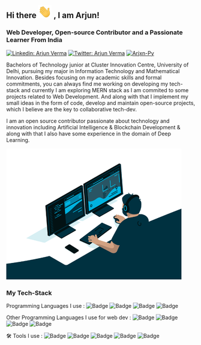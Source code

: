 ## Hi there <img src="./Hi.gif" height="35px"> , I am Arjun!
### Web Developer, Open-source Contributor and a Passionate Learner From India

[![Linkedin: Arjun Verma](https://img.shields.io/badge/-Arjun%20Verma-blue?style=flat-square&logo=Linkedin&logoColor=white&link=https://www.linkedin.com/in/arjun-verma-758608226/)](https://www.linkedin.com/in/arjun-verma-758608226/)
[![Twitter: Arjun Verma](https://img.shields.io/twitter/follow/ArjxnPy?style=social)](https://twitter.com/ArjxnPy)
[<img src="https://komarev.com/ghpvc/?username=arjxn-py" alt="Arjxn-Py" />](https://github.com/arjxn-py)

Bachelors of Technology junior at Cluster Innovation Centre, University of Delhi, pursuing my major in Information Technology and Mathematical Innovation. Besides focusing on my academic skills and formal commitments, you can always find me working on developing my tech-stack and currently I am exploring MERN stack as I am commited to some projects related to Web Development. 
And along with that I implement my small ideas in the form of code, develop and maintain open-source projects, which I believe are the key to collaborative tech-dev.
<!--- In daylight, I work towards my academic skills and some formal commitments, and by night, I work on developing my tech-stack, implement my small ideas in the form of code, develop and maintain open-source projects, which I believe are the key to collaborative tech-dev. -->

I am an open source contributor passionate about technology and innovation including Artificial Intelligence & Blockchain Development & along with that I also have some experience in the domain of Deep Learning.

<img src="./code.gif" height="350px">

### My Tech-Stack

Programming Languages I use :
![Badge](https://camo.githubusercontent.com/6a5d5d70fa91375741ccb608f24a3cd2a7fa46ab3be71d6dda47ff78af6704e6/68747470733a2f2f696d672e736869656c64732e696f2f62616467652f507974686f6e2d4646443433423f7374796c653d666c6174266c6f676f3d707974686f6e266c6f676f436f6c6f723d6461726b677265656e)
![Badge](https://camo.githubusercontent.com/d93e16d454115ff5f4da3ca9f284c70d560b41d129e19ce003ec936bfaab3347/68747470733a2f2f696d672e736869656c64732e696f2f62616467652f4a6176612d4544384230303f7374796c653d666c6174266c6f676f3d6a617661266c6f676f436f6c6f723d7768697465)
![Badge](https://camo.githubusercontent.com/499d407639e4713118b96a833d19dcab6aca54df2616eac45cb01beeb77f7d8a/68747470733a2f2f696d672e736869656c64732e696f2f62616467652f432d3030353939433f7374796c653d666c6174266c6f676f3d63266c6f676f436f6c6f723d7768697465)
![Badge](https://camo.githubusercontent.com/ee00ddfd018f5bf50d3cdc6be150f9826ac2cbce04358962c6d2852c2f938f04/68747470733a2f2f696d672e736869656c64732e696f2f62616467652f432532422532422d3030353939433f7374796c653d666c6174266c6f676f3d63253242253242266c6f676f436f6c6f723d7768697465)

Other Programming Languages I use for web dev :
![Badge](https://camo.githubusercontent.com/1552d2596cea2d6a701b5df74c7fecfd7e3af38daf3de396c40dee419139a266/68747470733a2f2f696d672e736869656c64732e696f2f62616467652f48544d4c352d4533344632363f7374796c653d666c6174266c6f676f3d68746d6c35266c6f676f436f6c6f723d7768697465)
![Badge](https://camo.githubusercontent.com/aa89e8c48bfb66401e4886a979b805fd74e45f50540efe10a90c76c3d96e2488/68747470733a2f2f696d672e736869656c64732e696f2f62616467652f435353332d3135373242363f7374796c653d666c6174266c6f676f3d63737333266c6f676f436f6c6f723d7768697465)
![Badge](https://camo.githubusercontent.com/bc9cf8172e60e814417b1639efa3c549749f23b33deb2fccaaa0d7cadda792b8/68747470733a2f2f696d672e736869656c64732e696f2f62616467652f4a6176615363726970742d3332333333303f7374796c653d666c6174266c6f676f3d6a617661736372697074266c6f676f436f6c6f723d463744463145)
![Badge](https://camo.githubusercontent.com/8ce194c2b01f14a3f13fecc9e00f35c533d5d6fc8416d64d36c96274faeb9798/68747470733a2f2f696d672e736869656c64732e696f2f62616467652f53514c6974652d3037343035453f7374796c653d666c6174266c6f676f3d73716c697465266c6f676f436f6c6f723d7768697465)

🛠 Tools I use :
![Badge](https://camo.githubusercontent.com/e6e23929b59f0d903f97a4697f304f549be540b61a8283bc3d69aecfe5fdd8d4/68747470733a2f2f696d672e736869656c64732e696f2f62616467652f4c696e75782d4643433632343f7374796c653d666c6174266c6f676f3d6c696e7578266c6f676f436f6c6f723d626c61636b)
![Badge](https://camo.githubusercontent.com/bb81dd67428abb250f8b578e8e2580726a4f5c5335450dcff1296add2bcb52c3/68747470733a2f2f696d672e736869656c64732e696f2f62616467652f56697375616c5f53747564696f5f436f64652d3030373844343f7374796c653d666c6174266c6f676f3d76697375616c25323073747564696f253230636f6465266c6f676f436f6c6f723d7768697465)
![Badge](https://camo.githubusercontent.com/8701b4bd809549ff06fe4a2c3d71f5bf3d3c7dab7d69842f9244669725a7c7d3/68747470733a2f2f696d672e736869656c64732e696f2f62616467652f7375626c696d655f746578742d2532333537353735372e7376673f267374796c653d666c6174266c6f676f3d7375626c696d652d74657874266c6f676f436f6c6f723d696d706f7274616e74)
![Badge](https://camo.githubusercontent.com/a8b6f4da82d06377c555de8affbcd5318f5e0be7eb88abab97c3130d1cade44a/68747470733a2f2f696d672e736869656c64732e696f2f62616467652f4749542d4534344333303f7374796c653d666c6174266c6f676f3d676974266c6f676f436f6c6f723d7768697465)
![Badge](https://camo.githubusercontent.com/084c9f1ebe6a6be54fe329d3a1008906f19a14c658ba92f12e155ecf5b8c56cc/68747470733a2f2f696d672e736869656c64732e696f2f62616467652f4d61726b646f776e2d3030303030303f7374796c653d666c6174266c6f676f3d6d61726b646f776e266c6f676f436f6c6f723d7768697465)
